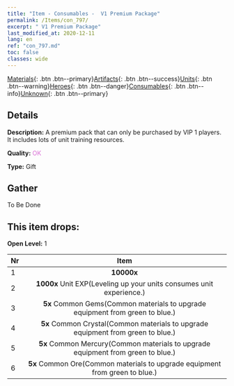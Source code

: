 ```yaml
---
title: "Item - Consumables -  V1 Premium Package"
permalink: /Items/con_797/
excerpt: " V1 Premium Package"
last_modified_at: 2020-12-11
lang: en
ref: "con_797.md"
toc: false
classes: wide
---
```

 [Materials](/Items/){: .btn .btn--primary}[Artifacts](/Items/Artifacts/){: .btn .btn--success}[Units](/Items/Units/){: .btn .btn--warning}[Heroes](/Items/Heroes/){: .btn .btn--danger}[Consumables](/Items/Consumables/){: .btn .btn--info}[Unknown](/Items/Unknown/){: .btn .btn--primary}

## Details
 **Description:** A premium pack that can only be purchased by VIP 1 players. It includes lots of unit training resources.

 **Quality:** <span style="color: #DA70D6">OK</span>

 **Type:** Gift

## Gather

  To Be Done

## This item drops:

 **Open Level:** 1

  | Nr |      Item    |
  |:---|:------------:|
  | 1 |  **10000x** <i class="fas fa-coins"/> | 
  | 2 |  **1000x** Unit EXP(Leveling up your units consumes unit experience.) | 
  | 3 |  **5x** Common Gems(Common materials to upgrade equipment from green to blue.) | 
  | 4 |  **5x** Common Crystal(Common materials to upgrade equipment from green to blue.) | 
  | 5 |  **5x** Common Mercury(Common materials to upgrade equipment from green to blue.) | 
  | 6 |  **5x** Common Ore(Common materials to upgrade equipment from green to blue.) | 
